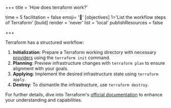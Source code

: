 +++
title = 'How does terraform work?'

time = 5
facilitation = false
emoji= '🧩'
[objectives]
    1='List the workflow steps of Terraform'
[build]
  render = 'never'
  list = 'local'
  publishResources = false

+++

Terraform has a structured workflow:

1. **Initialization**: Prepare a Terraform working directory with necessary [providers](https://developer.hashicorp.com/terraform/language/providers/configuration) using the `terraform init` command.
2. **Planning**: Preview infrastructure changes with `terraform plan` to ensure alignment with your goals.
3. **Applying**: Implement the desired infrastructure state using `terraform apply`.
4. **Destroy**: To dismantle the infrastructure, use `terraform destroy`.

For further details, dive into Terraform's [official documentation](https://developer.hashicorp.com/terraform/docs) to enhance your understanding and capabilities.
